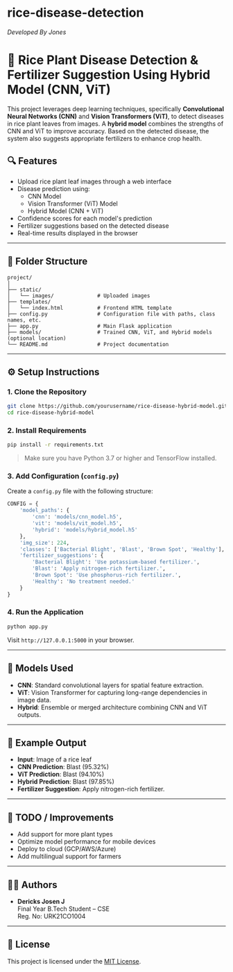 # rice-disease-detection
*Developed By Jones*

# 🌾 Rice Plant Disease Detection & Fertilizer Suggestion Using Hybrid Model (CNN, ViT)

This project leverages deep learning techniques, specifically **Convolutional Neural Networks (CNN)** and **Vision Transformers (ViT)**, to detect diseases in rice plant leaves from images. A **hybrid model** combines the strengths of CNN and ViT to improve accuracy. Based on the detected disease, the system also suggests appropriate fertilizers to enhance crop health.

## 🔍 Features

- Upload rice plant leaf images through a web interface
- Disease prediction using:
  - CNN Model
  - Vision Transformer (ViT) Model
  - Hybrid Model (CNN + ViT)
- Confidence scores for each model's prediction
- Fertilizer suggestions based on the detected disease
- Real-time results displayed in the browser

---

## 📁 Folder Structure

```
project/
│
├── static/
│   └── images/              # Uploaded images
├── templates/
│   └── index.html           # Frontend HTML template
├── config.py                # Configuration file with paths, class names, etc.
├── app.py                   # Main Flask application
├── models/                  # Trained CNN, ViT, and Hybrid models (optional location)
└── README.md                # Project documentation
```

---

## ⚙️ Setup Instructions

### 1. Clone the Repository

```bash
git clone https://github.com/yourusername/rice-disease-hybrid-model.git
cd rice-disease-hybrid-model
```

### 2. Install Requirements

```bash
pip install -r requirements.txt
```

> Make sure you have Python 3.7 or higher and TensorFlow installed.

### 3. Add Configuration (`config.py`)

Create a `config.py` file with the following structure:

```python
CONFIG = {
    'model_paths': {
        'cnn': 'models/cnn_model.h5',
        'vit': 'models/vit_model.h5',
        'hybrid': 'models/hybrid_model.h5'
    },
    'img_size': 224,
    'classes': ['Bacterial Blight', 'Blast', 'Brown Spot', 'Healthy'],  # Example classes
    'fertilizer_suggestions': {
        'Bacterial Blight': 'Use potassium-based fertilizer.',
        'Blast': 'Apply nitrogen-rich fertilizer.',
        'Brown Spot': 'Use phosphorus-rich fertilizer.',
        'Healthy': 'No treatment needed.'
    }
}
```

### 4. Run the Application

```bash
python app.py
```

Visit `http://127.0.0.1:5000` in your browser.

---

## 🧠 Models Used

- **CNN**: Standard convolutional layers for spatial feature extraction.
- **ViT**: Vision Transformer for capturing long-range dependencies in image data.
- **Hybrid**: Ensemble or merged architecture combining CNN and ViT outputs.

---

## 🧪 Example Output

- **Input**: Image of a rice leaf
- **CNN Prediction**: Blast (95.32%)
- **ViT Prediction**: Blast (94.10%)
- **Hybrid Prediction**: Blast (97.85%)
- **Fertilizer Suggestion**: Apply nitrogen-rich fertilizer.

---

## 📌 TODO / Improvements

- Add support for more plant types
- Optimize model performance for mobile devices
- Deploy to cloud (GCP/AWS/Azure)
- Add multilingual support for farmers

---

## 🧑‍💻 Authors

- **Dericks Josen J**  
  Final Year B.Tech Student – CSE  
  Reg. No: URK21CO1004

---

## 📄 License

This project is licensed under the [MIT License](LICENSE).










